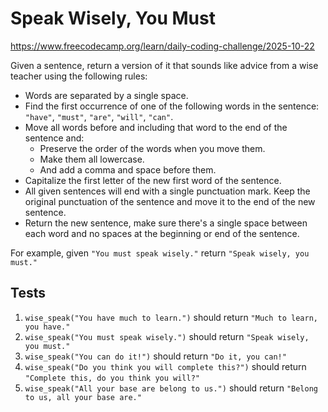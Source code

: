 # Speak Wisely, You Must

https://www.freecodecamp.org/learn/daily-coding-challenge/2025-10-22

Given a sentence, return a version of it that sounds like advice from a wise teacher using the following rules:

- Words are separated by a single space.
- Find the first occurrence of one of the following words in the sentence: `"have"`, `"must"`, `"are"`, `"will"`, `"can"`.
- Move all words before and including that word to the end of the sentence and:
  - Preserve the order of the words when you move them.
  - Make them all lowercase.
  - And add a comma and space before them.
- Capitalize the first letter of the new first word of the sentence.
- All given sentences will end with a single punctuation mark. Keep the original punctuation of the sentence and move it to the end of the new sentence.
- Return the new sentence, make sure there's a single space between each word and no spaces at the beginning or end of the sentence.

For example, given `"You must speak wisely."` return `"Speak wisely, you must."`

## Tests

1. `wise_speak("You have much to learn.")` should return `"Much to learn, you have."`
1. `wise_speak("You must speak wisely.")` should return `"Speak wisely, you must."`
1. `wise_speak("You can do it!")` should return `"Do it, you can!"`
1. `wise_speak("Do you think you will complete this?")` should return `"Complete this, do you think you will?"`
1. `wise_speak("All your base are belong to us.")` should return `"Belong to us, all your base are."`
